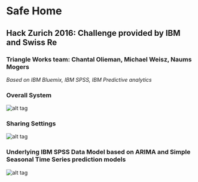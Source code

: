 # Safe Home
## Hack Zurich 2016: Challenge provided by IBM and Swiss Re
### Triangle Works team: Chantal Olieman, Michael Weisz, Naums Mogers
*Based on IBM Bluemix, IBM SPSS, IBM Predictive analytics* 

### Overall System
![alt tag](http://michael-weisz.de/bak/hackzurich/overall.png)


### Sharing Settings
![alt tag](http://michael-weisz.de/bak/hackzurich/sharing.png)



### Underlying IBM SPSS Data Model based on ARIMA and Simple Seasonal Time Series prediction models
![alt tag](http://michael-weisz.de/bak/hackzurich/model.png)
